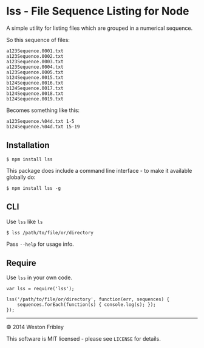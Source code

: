 lss - File Sequence Listing for Node
====================================

A simple utility for listing files which are grouped in a numerical sequence.

So this sequence of files:

    a123Sequence.0001.txt
    a123Sequence.0002.txt
    a123Sequence.0003.txt
    a123Sequence.0004.txt
    a123Sequence.0005.txt
    b124Sequence.0015.txt
    b124Sequence.0016.txt
    b124Sequence.0017.txt
    b124Sequence.0018.txt
    b124Sequence.0019.txt

Becomes something like this:
    
    a123Sequence.%04d.txt 1-5
    b124Sequence.%04d.txt 15-19

Installation
------------

    $ npm install lss

This package does include a command line interface - to make it available globally do:

    $ npm install lss -g

CLI
---

Use `lss` like `ls`

    $ lss /path/to/file/or/directory

Pass `--help` for usage info.

Require
-------

Use `lss` in your own code.

```node
var lss = require('lss');

lss('/path/to/file/or/directory', function(err, sequences) {
    sequences.forEach(function(s) { console.log(s); });
});
```
-----

&copy; 2014 Weston Fribley

This software is MIT licensed - please see `LICENSE` for details.
